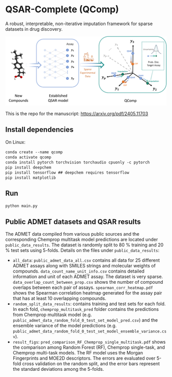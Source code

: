 # QSAR-Complete (QComp)
A robust, interpretable, non-iterative imputation framework for sparse datasets in drug discovery.

<img src="figure1.png" width="600" />

This is the repo for the manuscript: https://arxiv.org/pdf/2405.11703

## Install dependencies
On Linux:
```shell
conda create --name qcomp
conda activate qcomp
conda install pytorch torchvision torchaudio cpuonly -c pytorch
pip install deepchem
pip install tensorflow ## deepchem requires tensorflow
pip install matplotlib
```

## Run
```python
python main.py
```

## Public ADMET datasets and QSAR results
The ADMET data compiled from various public sources and the corresponding Chemprop multitask model predictions are located under `public_data_results`. The dataset is randomly split to 80 % training and 20 % test sets using 5-folds. Details on the files under `public_data_results`:
- `all_data`: `public_admet_data_all.csv` contains all data for 25 different ADMET assays along with SMILES strings and molecular weights of compounds. `data_count_name_unit_info.csv` contains detailed information and unit of each ADMET assay. The dataset is very sparse. `data_overlap_count_between_prop.csv` shows the number of compound overlaps between each pair of assays. `spearman_corr_heatmap.pdf` shows the Spearman correlation heatmap generated for the assay pair that has at least 10 overlapping compounds.
- `random_split_data_results`: contains training and test sets for each fold. In each fold, `chemprop_multitask_pred` folder contains the predictions from Chemprop multitask model (e.g. `public_admet_data_random_fold_0_test_set_model_pred.csv`) and the ensemble variance of the model predictions (e.g. `public_admet_data_random_fold_0_test_set_model_ensemble_variance.csv`).
- `result_figs`: `pred_comparison_RF_Chemprop_single_multitask.pdf` shows the comparison among Random Forest (RF), Chemprop single-task, and Chemprop multi-task models. The RF model uses the Morgan Fingerprints and MOE2D descriptors. The errors are evaluated over 5-fold cross validation on the random split, and the error bars represent the standard deviations among the 5-folds.

<!---
The original source of the individual data point will be added soon for the public dataset.
-->
